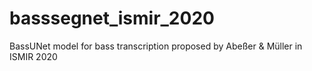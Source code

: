 # basssegnet_ismir_2020
BassUNet model for bass transcription proposed by Abeßer &amp; Müller in ISMIR 2020
